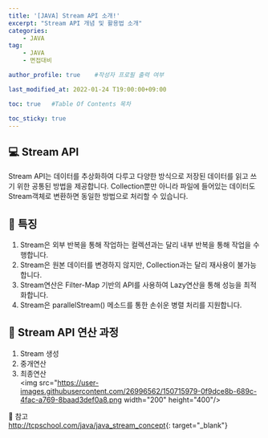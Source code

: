 ```yaml
---
title: '[JAVA] Stream API 소개!' 
excerpt: "Stream API 개념 및 활용법 소개"
categories:
    - JAVA
tag:
    - JAVA
    - 면접대비

author_profile: true    #작성자 프로필 출력 여부

last_modified_at: 2022-01-24 T19:00:00+09:00

toc: true   #Table Of Contents 목차 

toc_sticky: true
---
```


## 💻 Stream API
Stream API는 데이터를 추상화하여 다루고 다양한 방식으로 저장된 데이터를 읽고 쓰기 위한 공통된 방법을 제공합니다.
Collection뿐만 아니라 파일에 들어있는 데이터도 Stream객체로 변환하면 동일한 방법으로 처리할 수 있습니다.

## 🎈 특징
1. Stream은 외부 반복을 통해 작업하는 컬렉션과는 달리 내부 반복을 통해 작업을 수행합니다.
2. Stream은 원본 데이터를 변경하지 않지만, Collection과는 달리 재사용이 불가능합니다.
3. Stream연산은 Filter-Map 기반의 API를 사용하여 Lazy연산을 통해 성능을 최적화합니다.
4. Stream은 parallelStream() 메소드를 통한 손쉬운 병렬 처리를 지원합니다. 

## 🌊 Stream API 연산 과정
1. Stream 생성
2. 중개연산
3. 최종연산<br>
<img src="https://user-images.githubusercontent.com/26996562/150715979-0f9dce8b-689c-4fac-a769-8baad3def0a8.png  width="200" height="400"/>

📌 참고<br>
<http://tcpschool.com/java/java_stream_concept>{: target="_blank"}<br>
